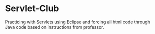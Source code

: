 # Servlet-Club
Practicing with Servlets using Eclipse and forcing all html code through Java code based on instructions from professor. 
